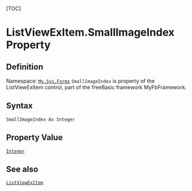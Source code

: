 [TOC]
# ListViewExItem.SmallImageIndex Property

## Definition
Namespace: [`My.Sys.Forms`](My.Sys.Forms.md)
`SmallImageIndex` is property of the ListViewExItem control, part of the freeBasic framework MyFbFramework.
## Syntax
```freeBasic
SmallImageIndex As Integer
```
## Property Value
[`Integer`]("https://www.freebasic.net/wiki/KeyPgInteger")
## See also
[`ListViewExItem`](ListViewExItem.md)
